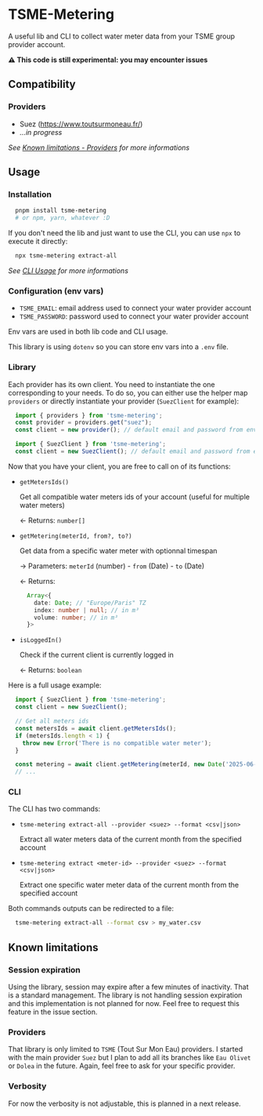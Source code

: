 # TSME-Metering

A useful lib and CLI to collect water meter data from your TSME group provider account.

**⚠️ This code is still experimental: you may encounter issues**

## Compatibility

### Providers
- Suez (https://www.toutsurmoneau.fr/)
- *...in progress*

*See [Known limitations - Providers](#providers-1) for more informations*

## Usage

### Installation

```bash
  pnpm install tsme-metering
  # or npm, yarn, whatever :D
```

If you don't need the lib and just want to use the CLI, you can use `npx` to execute it directly:
```bash
  npx tsme-metering extract-all
```

*See [CLI Usage](#cli) for more informations*

### Configuration (env vars)

- `TSME_EMAIL`: email address used to connect your water provider account
- `TSME_PASSWORD`: password used to connect your water provider account

Env vars are used in both lib code and CLI usage.

This library is using `dotenv` so you can store env vars into a `.env` file.

### Library

Each provider has its own client. You need to instantiate the one corresponding to your needs. To do so, you can either use the helper map `providers` or directly instantiate your provider (`SuezClient` for example):

```typescript
  import { providers } from 'tsme-metering';
  const provider = providers.get("suez");
  const client = new provider(); // default email and password from env can be overloaded in the constructor
```

```typescript
  import { SuezClient } from 'tsme-metering';
  const client = new SuezClient(); // default email and password from env can be overloaded in the constructor
```

Now that you have your client, you are free to call on of its functions:

- `getMetersIds()`
  
  Get all compatible water meters ids of your account (useful for multiple water meters)
  
  ← Returns: `number[]`

- `getMetering(meterId, from?, to?)`
  
  Get data from a specific water meter with optionnal timespan
  
  → Parameters: `meterId` (number) - `from` (Date) - `to` (Date)
  
  ← Returns: 
    ```typescript
      Array<{
        date: Date; // "Europe/Paris" TZ
        index: number | null; // in m³
        volume: number; // in m³
      }>
    ```

- `isLoggedIn()`
  
  Check if the current client is currently logged in
  
  ← Returns: `boolean`

Here is a full usage example:
```typescript
  import { SuezClient } from 'tsme-metering';
  const client = new SuezClient();

  // Get all meters ids
  const metersIds = await client.getMetersIds();
  if (metersIds.length < 1) {
    throw new Error('There is no compatible water meter');
  }

  const metering = await client.getMetering(meterId, new Date('2025-06-01'));
  // ...
```

### CLI

The CLI has two commands:

- `tsme-metering extract-all --provider <suez> --format <csv|json>`
  
  Extract all water meters data of the current month from the specified account

- `tsme-metering extract <meter-id> --provider <suez> --format <csv|json>`
  
  Extract one specific water meter data of the current month from the specified account

Both commands outputs can be redirected to a file:
```bash
  tsme-metering extract-all --format csv > my_water.csv
```

## Known limitations

### Session expiration
  
Using the library, session may expire after a few minutes of inactivity. That is a standard management. The library is not handling session expiration and this implementation is not planned for now. Feel free to request this feature in the issue section.

### Providers

That library is only limited to `TSME` (Tout Sur Mon Eau) providers. I started with the main provider `Suez` but I plan to add all its branches like `Eau Olivet` or `Dolea` in the future. Again, feel free to ask for your specific provider.

### Verbosity

For now the verbosity is not adjustable, this is planned in a next release.